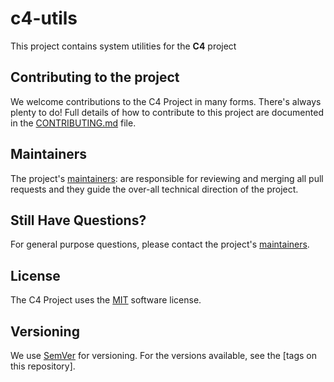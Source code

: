 # c4-utils
This project contains system utilities for the **C4** project

## Contributing to the project
We welcome contributions to the C4 Project in many forms. There's always plenty to do! Full details of how to contribute to this project are documented in the [CONTRIBUTING.md](CONTRIBUTING.md) file.

## Maintainers
The project's [maintainers](MAINTAINERS.txt): are responsible for reviewing and merging all pull requests and they guide the over-all technical direction of the project.

## Still Have Questions?
For general purpose questions, please contact the project's [maintainers](MAINTAINERS.txt).

## License <a name="license"></a>
The C4 Project uses the [MIT](LICENSE) software license.


## Versioning

We use [SemVer](http://semver.org/) for versioning. For the versions available, see the [tags on this repository].